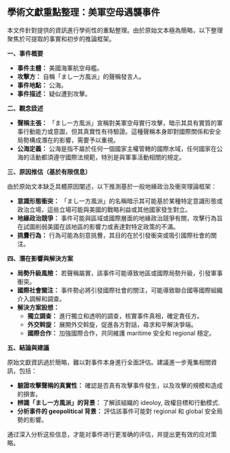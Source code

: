 ## 學術文獻重點整理：美軍空母遇襲事件

本文件針對提供的資訊進行學術性的重點整理。由於原始文本極為簡略，以下整理聚焦於可提取的事實和初步的推論框架。

**一、事件概要**

*   **事件主體：** 美國海軍航空母艦。
*   **攻擊方：** 自稱「まし一方風派」的聲稱發言人。
*   **事件地點：** 公海。
*   **事件描述：** 疑似遭到攻擊。

**二、觀念詮述**

*   **聲稱主張：**  「まし一方風派」宣稱對美軍空母實行攻擊，暗示其具有實質的軍事行動能力或意圖，但其真實性有待驗證。這種聲稱本身即對國際關係和安全局勢構成潛在的影響，需要予以重視。
*   **公海定義：** 公海是指不屬於任何一個國家主權管轄的國際水域，任何國家在公海的活動都須遵守國際法規範，特別是與軍事活動相關的規定。

**三、原因推估（基於有限信息）**

由於原始文本缺乏具體原因闡述，以下推測基於一般地緣政治及衝突理論框架：

*   **意識形態衝突：** 「まし一方風派」的名稱暗示其可能基於某種特定意識形態或政治立場，這些立場可能與美國的戰略利益或其他國家發生對立。
*   **地緣政治競爭：** 事件可能與區域或國際層面的地緣政治競爭有關，攻擊行為旨在試圖削弱美國在該地區的影響力或表達對特定政策的不滿。
*   **挑釁行為：** 行為可能為刻意挑釁，其目的在於引發衝突或吸引國際社會的關注。

**四、潛在影響與解決方案**

*   **局勢升級風險：** 若聲稱屬實，該事件可能導致地區或國際局勢升級，引發軍事衝突。
*   **國際社會關注：** 事件勢必將引發國際社會的關注，可能導致聯合國等國際組織介入調解和調查。
*   **解決方案設想：**
    *   **獨立調查：** 進行獨立和透明的調查，核實事件真相，確定責任方。
    *   **外交斡旋：** 展開外交斡旋，促進各方對話，尋求和平解決爭端。
    *   **國際合作：** 加強國際合作，共同維護 maritime 安全和 regional 穩定。

**五、結論與建議**

原始文獻資訊過於簡略，難以對事件本身進行全面評估。建議進一步蒐集相關資訊，包括：

*   **驗證攻擊聲稱的真實性：**  確認是否真有攻擊事件發生，以及攻擊的規模和造成的損害。
*   **辨識「まし一方風派」的背景：**  了解該組織的 ideoloy, 政權目標和行動模式.
*   **分析事件的 geopolitical 背景：**  評估該事件可能對 regional 和 global 安全局勢的影響。

通过深入分析这些信息，才能对事件进行更准确的评估，并提出更有效的应对策略。